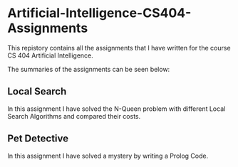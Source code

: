 # Artificial-Intelligence-CS404-Assignments

This repistory contains all the assignments that I have written for the course CS 404 Artificial Intelligence.

The summaries of the assignments can be seen below:

## Local Search

In this assignment I have solved the N-Queen problem with different Local Search Algorithms and compared their costs. 

## Pet Detective

In this assignment I have solved a mystery by writing a Prolog Code.
